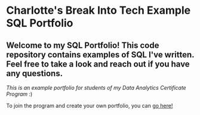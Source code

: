 # Charlotte's Break Into Tech Example SQL Portfolio

## Welcome to my SQL Portfolio! This code repository contains examples of SQL I've written. Feel free to take a look and reach out if you have any questions.

*This is an example portfolio for students of my Data Analytics Certificate Program* :)

To join the program and create your own portfolio, you can [go here!](https://howtobreakintotech.com/data-analytics-certificate-program/)
